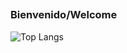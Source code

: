 ## 
<h3>Bienvenido/Welcome</h3>


![Top Langs](https://github-readme-stats.vercel.app/api/top-langs/?username=jit87&langs_count=8&layout=compact&locale=es)

